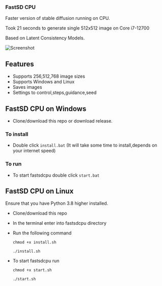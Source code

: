 ### FastSD CPU

Faster version of stable diffusion running on CPU.

Took 21 seconds to generate single 512x512 image on Core i7-12700

Based on Latent Consistency Models.

![Screenshot](https://raw.githubusercontent.com/rupeshs/fastsdcpu/main/fastsdcpu-screenshot.png)

## Features
- Supports 256,512,768 image sizes
- Supports Windows and Linux
- Saves images
- Settings to control,steps,guidance,seed

## FastSD CPU on Windows

- Clone/download this repo or download release.

### To install 
 - Double click `install.bat`  (It will take some time to install,depends on your internet speed)

### To run
- To start fastsdcpu double click `start.bat`

## FastSD CPU on Linux
Ensure that you have Python 3.8 higher installed.

- Clone/download this repo
- In the terminal enter into fastsdcpu directory
- Run the following command

  `chmod +x install.sh`

  `./install.sh`
- To start fastsdcpu run

  `chmod +x start.sh`

  `./start.sh`